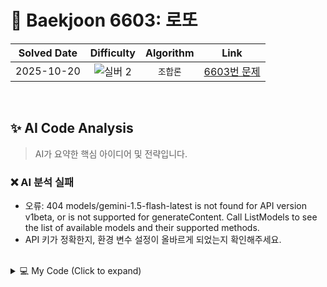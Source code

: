 # 📝 Baekjoon 6603: 로또

| **Solved Date** | **Difficulty** | **Algorithm** | **Link** |
|:---:|:---:|:---:|:---:|
| 2025-10-20 | ![실버 2](https://img.shields.io/badge/Silver-2-949393?style=for-the-badge) | `조합론` | [6603번 문제](https://www.acmicpc.net/problem/6603) |

<br/>

## ✨ AI Code Analysis

> AI가 요약한 핵심 아이디어 및 전략입니다.

### ❌ AI 분석 실패
- 오류: 404 models/gemini-1.5-flash-latest is not found for API version v1beta, or is not supported for generateContent. Call ListModels to see the list of available models and their supported methods.
- API 키가 정확한지, 환경 변수 설정이 올바르게 되었는지 확인해주세요.

<br/>

<details>
<summary>💻 My Code (Click to expand)</summary>

````py
# Baekjoon Problem 6603: 로또
# https://www.acmicpc.net/problem/6603

from itertools import combinations
n_list = []
while True:
    num_list = list(map(int,input().split()))
    n = num_list[0]
    if n == 0:
        break
    num = num_list[1:]
    num.sort()
    n_list.append(num)

for i in range(len(n_list)):
    comb = list(combinations(n_list[i],6))
    for com in comb:
        print(*com)
    print()
</details>
